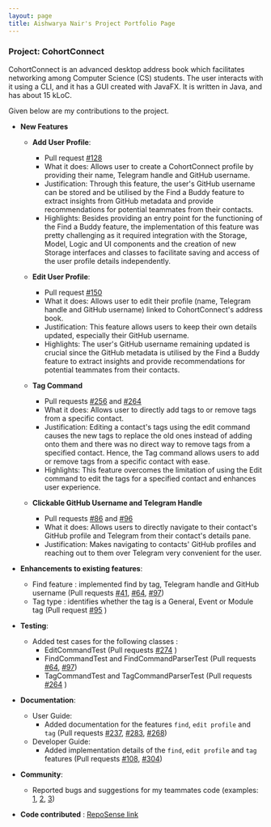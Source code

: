 ```yaml
---
layout: page
title: Aishwarya Nair's Project Portfolio Page
---
```


### Project: CohortConnect

CohortConnect is an advanced desktop address book which facilitates networking among Computer Science (CS) students. The user interacts with it using a CLI, and it has a GUI created with JavaFX. It is written in Java, and has about 15 kLoC.

Given below are my contributions to the project.

* **New Features**
  * **Add User Profile**:
    * Pull request [\#128](https://github.com/AY2122S1-CS2103T-T10-1/tp/pull/128)
    * What it does: Allows user to create a CohortConnect profile by providing their name, Telegram handle and GitHub username.
    * Justification: Through this feature, the user's GitHub username can be stored and be utilised by the Find a Buddy feature to extract insights from GitHub metadata and
      provide recommendations for potential teammates from their contacts.
    * Highlights: Besides providing an entry point for the functioning of the Find a Buddy feature, the implementation of this feature was pretty challenging 
    as it required integration with the Storage, Model, Logic and UI components and the creation of new Storage interfaces and classes to facilitate saving and access of the user profile details independently.
    
  * **Edit User Profile**:
    * Pull request [\#150](https://github.com/AY2122S1-CS2103T-T10-1/tp/pull/150)
    * What it does: Allows user to edit their profile (name, Telegram handle and GitHub username) linked to CohortConnect's address book. 
    * Justification: This feature allows users to keep their own details updated, especially their GitHub username.
    * Highlights: The user's GitHub username remaining updated is crucial since the GitHub metadata is utilised by the Find a Buddy feature to extract insights and 
    provide recommendations for potential teammates from their contacts.
    
  * **Tag Command**
    * Pull requests [\#256](https://github.com/AY2122S1-CS2103T-T10-1/tp/pull/256) and [\#264](https://github.com/AY2122S1-CS2103T-T10-1/tp/pull/264)
    * What it does: Allows user to directly add tags to or remove tags from a specific contact.
    * Justification: Editing a contact's tags using the edit command causes the new tags to replace the old ones instead of adding onto them and there was no direct way to remove tags from a specified contact.
    Hence, the Tag command allows users to  add or remove tags from a specific contact with ease.
    * Highlights: This feature overcomes the limitation of using the Edit command to edit the tags for a specified contact and enhances user experience.
    
  * **Clickable GitHub Username and Telegram Handle**
    * Pull requests [\#86](https://github.com/AY2122S1-CS2103T-T10-1/tp/pull/86) and [\#96](https://github.com/AY2122S1-CS2103T-T10-1/tp/pull/96)
    * What it does: Allows users to directly navigate to their contact's GitHub profile and Telegram from their contact's details pane.
    * Justification: Makes navigating to contacts' GitHub profiles and reaching out to them over Telegram very convenient for the user.
  

* **Enhancements to existing features**:
    * Find feature : implemented find by tag, Telegram handle and GitHub username (Pull requests [\#41](https://github.com/AY2122S1-CS2103T-T10-1/tp/pull/41), [\#64](https://github.com/AY2122S1-CS2103T-T10-1/tp/pull/64), [\#97](https://github.com/AY2122S1-CS2103T-T10-1/tp/pull/97))
    * Tag type : identifies whether the tag is a General, Event or Module tag (Pull request [\#95](https://github.com/AY2122S1-CS2103T-T10-1/tp/pull/95) )


* **Testing**:
  * Added test cases for the following classes :
    * EditCommandTest (Pull requests [\#274](https://github.com/AY2122S1-CS2103T-T10-1/tp/pull/274) )
    * FindCommandTest and FindCommandParserTest (Pull requests [\#64](https://github.com/AY2122S1-CS2103T-T10-1/tp/pull/64), [\#97](https://github.com/AY2122S1-CS2103T-T10-1/tp/pull/97))
    * TagCommandTest and TagCommandParserTest (Pull requests [\#264](https://github.com/AY2122S1-CS2103T-T10-1/tp/pull/264) )


* **Documentation**:
    * User Guide:
        * Added documentation for the features `find`, `edit profile` and `tag` (Pull requests [\#237](https://github.com/AY2122S1-CS2103T-T10-1/tp/pull/237), [\#283](https://github.com/AY2122S1-CS2103T-T10-1/tp/pull/283), [\#268](https://github.com/AY2122S1-CS2103T-T10-1/tp/pull/268))
    * Developer Guide:
        * Added implementation details of the `find`, `edit profile` and `tag` features (Pull requests [\#108](https://github.com/AY2122S1-CS2103T-T10-1/tp/pull/108), [\#304](https://github.com/AY2122S1-CS2103T-T10-1/tp/pull/304))


* **Community**:
    * Reported bugs and suggestions for my teammates code (examples: [1](https://github.com/AY2122S1-CS2103T-T10-1/tp/issues/158), [2](https://github.com/AY2122S1-CS2103T-T10-1/tp/issues/159), [3](https://github.com/AY2122S1-CS2103T-T10-1/tp/issues/286))
  

* **Code contributed** : [RepoSense link](https://nus-cs2103-ay2122s1.github.io/tp-dashboard/?search=T10&sort=groupTitle&sortWithin=title&timeframe=commit&mergegroup=&groupSelect=groupByRepos&breakdown=true&checkedFileTypes=docs~functional-code~test-code~other&since=2021-09-17&tabOpen=true&tabType=authorship&tabAuthor=aishh12&tabRepo=AY2122S1-CS2103T-T10-1%2Ftp%5Bmaster%5D&authorshipIsMergeGroup=false&authorshipFileTypes=docs~functional-code~test-code&authorshipIsBinaryFileTypeChecked=false)
    
